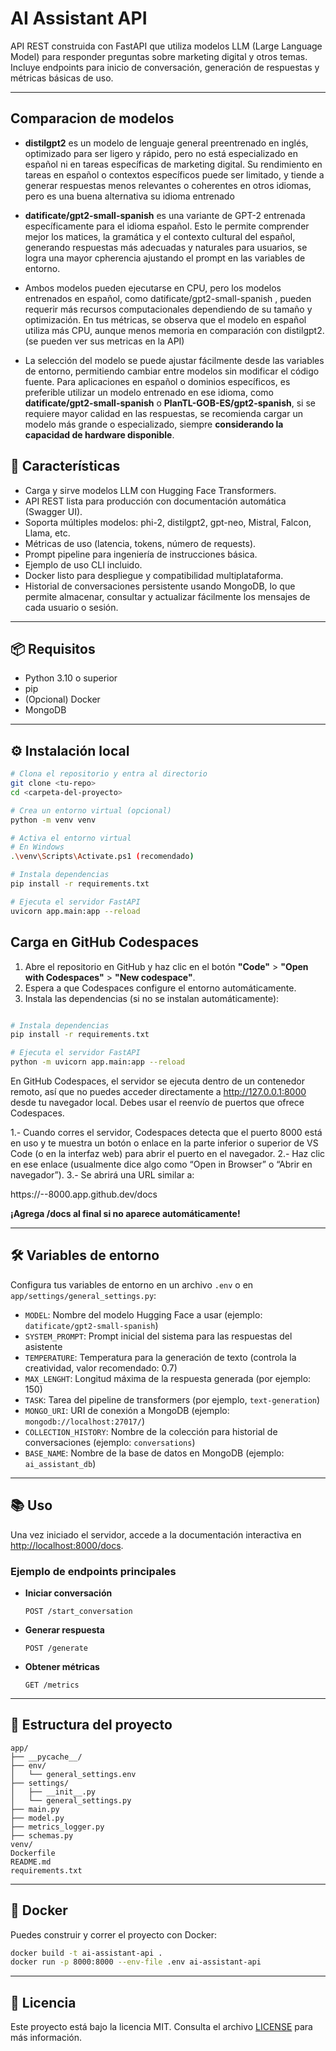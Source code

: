 # AI Assistant API

API REST construida con FastAPI que utiliza modelos LLM (Large Language Model) para responder preguntas sobre marketing digital y otros temas. Incluye endpoints para inicio de conversación, generación de respuestas y métricas básicas de uso.

---
## Comparacion de modelos 

* **distilgpt2** es un modelo de lenguaje general preentrenado en inglés, optimizado para ser ligero y rápido, pero no está especializado en español ni en tareas específicas de marketing digital. Su rendimiento en tareas en español o contextos específicos puede ser limitado, y tiende a generar respuestas menos relevantes o coherentes en otros idiomas, pero es una buena alternativa su idioma entrenado

* **datificate/gpt2-small-spanish** es una variante de GPT-2 entrenada específicamente para el idioma español. Esto le permite comprender mejor los matices, la gramática y el contexto cultural del español, generando respuestas más adecuadas y naturales para usuarios, se logra una mayor cpherencia ajustando el prompt en las variables de entorno.

* Ambos modelos pueden ejecutarse en CPU, pero los modelos entrenados en español, como datificate/gpt2-small-spanish , pueden requerir más recursos computacionales dependiendo de su tamaño y optimización. En tus métricas, se observa que el modelo en español utiliza más CPU, aunque menos memoria en comparación con distilgpt2. (se pueden ver sus metricas en la API)

* La selección del modelo se puede ajustar fácilmente desde las variables de entorno, permitiendo cambiar entre modelos sin modificar el código fuente. Para aplicaciones en español o dominios específicos, es preferible utilizar un modelo entrenado en ese idioma, como **datificate/gpt2-small-spanish** o **PlanTL-GOB-ES/gpt2-spanish**, si se requiere mayor calidad en las respuestas, se recomienda cargar un modelo más grande o especializado, siempre **considerando la capacidad de hardware disponible**.



## 🚀 Características

- Carga y sirve modelos LLM con Hugging Face Transformers.
- API REST lista para producción con documentación automática (Swagger UI).
- Soporta múltiples modelos: phi-2, distilgpt2, gpt-neo, Mistral, Falcon, Llama, etc.
- Métricas de uso (latencia, tokens, número de requests).
- Prompt pipeline para ingeniería de instrucciones básica.
- Ejemplo de uso CLI incluido.
- Docker listo para despliegue y compatibilidad multiplataforma.
- Historial de conversaciones persistente usando MongoDB, lo que permite almacenar, consultar y actualizar fácilmente los mensajes de cada usuario o sesión. 
---

## 📦 Requisitos

- Python 3.10 o superior
- pip
- (Opcional) Docker
- MongoDB

---

## ⚙️ Instalación local

```bash
# Clona el repositorio y entra al directorio
git clone <tu-repo>
cd <carpeta-del-proyecto>

# Crea un entorno virtual (opcional)
python -m venv venv

# Activa el entorno virtual
# En Windows
.\venv\Scripts\Activate.ps1 (recomendado)

# Instala dependencias
pip install -r requirements.txt

# Ejecuta el servidor FastAPI
uvicorn app.main:app --reload
```



## Carga en GitHub Codespaces

1. Abre el repositorio en GitHub y haz clic en el botón **"Code"** > **"Open with Codespaces"** > **"New codespace"**.
2. Espera a que Codespaces configure el entorno automáticamente.
3. Instala las dependencias (si no se instalan automáticamente):

```bash

# Instala dependencias
pip install -r requirements.txt

# Ejecuta el servidor FastAPI
python -m uvicorn app.main:app --reload

```

En GitHub Codespaces, el servidor se ejecuta dentro de un contenedor remoto, así que no puedes acceder directamente a http://127.0.0.1:8000 desde tu navegador local. Debes usar el reenvío de puertos que ofrece Codespaces.

1.- Cuando corres el servidor, Codespaces detecta que el puerto 8000 está en uso y te muestra un botón o enlace en la parte inferior o superior de VS Code (o en la interfaz web) para abrir el puerto en el navegador.
2.- Haz clic en ese enlace (usualmente dice algo como “Open in Browser” o “Abrir en navegador”).
3.- Se abrirá una URL similar a:

https://<tu-usuario>-<id>-8000.app.github.dev/docs

**¡Agrega /docs al final si no aparece automáticamente!**



---

## 🛠️ Variables de entorno

Configura tus variables de entorno en un archivo `.env` o en `app/settings/general_settings.py`:

- `MODEL`: Nombre del modelo Hugging Face a usar (ejemplo: `datificate/gpt2-small-spanish`)
- `SYSTEM_PROMPT`: Prompt inicial del sistema para las respuestas del asistente
- `TEMPERATURE`: Temperatura para la generación de texto (controla la creatividad, valor recomendado: 0.7)
- `MAX_LENGHT`: Longitud máxima de la respuesta generada (por ejemplo: 150)
- `TASK`: Tarea del pipeline de transformers (por ejemplo, `text-generation`)
- `MONGO_URI`: URI de conexión a MongoDB (ejemplo: `mongodb://localhost:27017/`)
- `COLLECTION_HISTORY`: Nombre de la colección para historial de conversaciones (ejemplo: `conversations`)
- `BASE_NAME`: Nombre de la base de datos en MongoDB (ejemplo: `ai_assistant_db`)

---

## 📚 Uso

Una vez iniciado el servidor, accede a la documentación interactiva en [http://localhost:8000/docs](http://localhost:8000/docs).

### Ejemplo de endpoints principales

- **Iniciar conversación**
  ```
  POST /start_conversation
  ```

- **Generar respuesta**
  ```
  POST /generate
  ```

- **Obtener métricas**
  ```
  GET /metrics
  ```

---

## 📁 Estructura del proyecto

```
app/
├── __pycache__/
├── env/
│   └── general_settings.env
├── settings/
│   ├── __init__.py
│   └── general_settings.py
├── main.py
├── model.py
├── metrics_logger.py
├── schemas.py
venv/
Dockerfile
README.md
requirements.txt

```

---

## 🐳 Docker

Puedes construir y correr el proyecto con Docker:

```bash
docker build -t ai-assistant-api .
docker run -p 8000:8000 --env-file .env ai-assistant-api
```

---

## 📝 Licencia

Este proyecto está bajo la licencia MIT. Consulta el archivo [LICENSE](LICENSE) para más información.